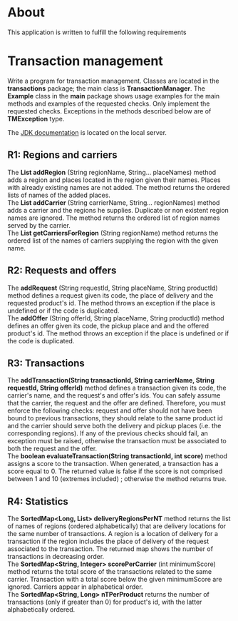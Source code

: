 # About

This application is written to fulfill the following requirements

# Transaction management

Write a program for transaction management. Classes are located in the **transactions** package; the main class is **TransactionManager**. The **Example** class in the **main** package shows usage examples for the main methods and examples of the requested checks. Only implement the requested checks. Exceptions in the methods described below are of **TMException** type.  

The [JDK documentation](https://oop.polito.it/api/) is located on the local server.

## R1: Regions and carriers

The **List<String> addRegion** (String regionName, String... placeNames) method adds a region and places located in the region given their names. Places with already existing names are not added. The method returns the ordered lists of names of the added places.  
The **List<String> addCarrier** (String carrierName, String... regionNames) method adds a carrier and the regions he supplies. Duplicate or non existent region names are ignored. The method returns the ordered list of region names served by the carrier.  
The **List<String> getCarriersForRegion** (String regionName) method returns the ordered list of the names of carriers supplying the region with the given name.  

## R2: Requests and offers

The **addRequest** (String requestId, String placeName, String productId) method defines a request given its code, the place of delivery and the requested product's id. The method throws an exception if the place is undefined or if the code is duplicated.  
The **addOffer** (String offerId, String placeName, String productId) method defines an offer given its code, the pickup place and and the offered product's id. The method throws an exception if the place is undefined or if the code is duplicated.  

## R3: Transactions

The **addTransaction(String transactionId, String carrierName, String requestId, String offerId)** method defines a transaction given its code, the carrier's name, and the request's and offer's ids. You can safely assume that the carrier, the request and the offer are defined. Therefore, you must enforce the following checks: request and offer should not have been bound to previous transactions, they should relate to the same product id and the carrier should serve both the delivery and pickup places (i.e. the corresponding regions). If any of the previous checks should fail, an exception must be raised, otherwise the transaction must be associated to both the request and the offer.  
The **boolean evaluateTransaction(String transactionId, int score)** method assigns a score to the transaction. When generated, a transaction has a score equal to 0. The returned value is false if the score is not comprised between 1 and 10 (extremes included) ; otherwise the method returns true.  

## R4: Statistics

The **SortedMap<Long, List<String>> deliveryRegionsPerNT** method returns the list of names of regions (ordered alphabetically) that are delivery locations for the same number of transactions. A region is a location of delivery for a transaction if the region includes the place of delivery of the request associated to the transaction. The returned map shows the number of transactions in decreasing order.  
The **SortedMap<String, Integer> scorePerCarrier** (int minimumScore) method returns the total score of the transactions related to the same carrier. Transaction with a total score below the given minimumScore are ignored. Carriers appear in alphabetical order.  
The **SortedMap<String, Long> nTPerProduct** returns the number of transactions (only if greater than 0) for product's id, with the latter alphabetically ordered.